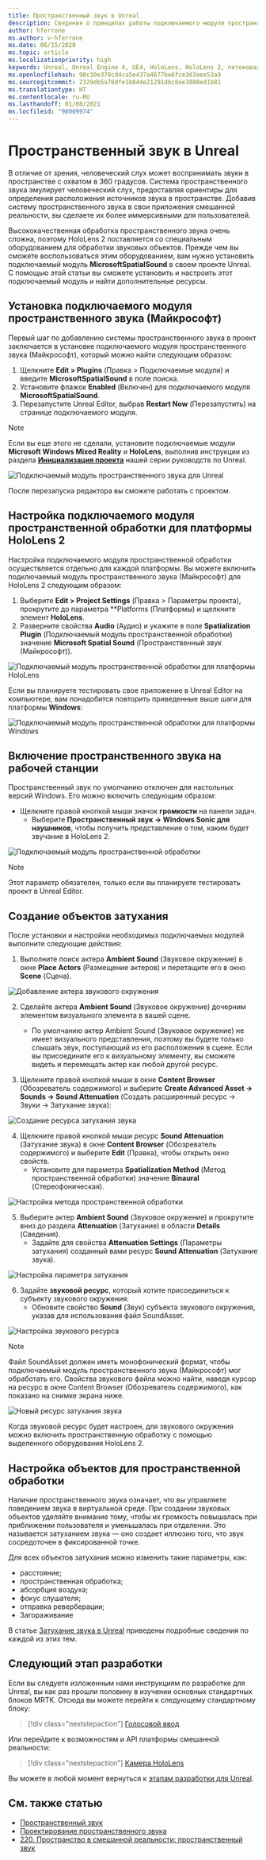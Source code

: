 ```yaml
---
title: Пространственный звук в Unreal
description: Сведения о принципах работы подключаемого модуля пространственного аудио для приложений смешанной реальности Unreal для устройств HoloLens.
author: hferrone
ms.author: v-hferrone
ms.date: 06/15/2020
ms.topic: article
ms.localizationpriority: high
keywords: Unreal, Unreal Engine 4, UE4, HoloLens, HoloLens 2, потоковая передача, удаленное взаимодействие, смешанная реальность, разработка, начало работы, функции, новый проект, эмулятор, документация, руководства, функции, голограммы, разработка игр, гарнитура смешанной реальности, гарнитура Windows Mixed Reality гарнитура виртуальной реальности, пространственное аудио
ms.openlocfilehash: 98c10e370cd4ca5e437a4677be6fce3d3aee53a9
ms.sourcegitcommit: 2329db5a76dfe1b844e21291dbc8ee3888ed1b81
ms.translationtype: HT
ms.contentlocale: ru-RU
ms.lasthandoff: 01/08/2021
ms.locfileid: "98009974"
---
```

# <a name="spatial-audio-in-unreal"></a>Пространственный звук в Unreal

В отличие от зрения, человеческий слух может воспринимать звуки в пространстве с охватом в 360 градусов. Система пространственного звука эмулирует человеческий слух, предоставляя ориентиры для определения расположения источников звука в пространстве. Добавив систему пространственного звука в свои приложения смешанной реальности, вы сделаете их более иммерсивными для пользователей.  

Высококачественная обработка пространственного звука очень сложна, поэтому HoloLens 2 поставляется со специальным оборудованием для обработки звуковых объектов.  Прежде чем вы сможете воспользоваться этим оборудованием, вам нужно установить подключаемый модуль **MicrosoftSpatialSound** в своем проекте Unreal. С помощью этой статьи вы сможете установить и настроить этот подключаемый модуль и найти дополнительные ресурсы.

## <a name="installing-the-microsoft-spatial-sound-plugin"></a>Установка подключаемого модуля пространственного звука (Майкрософт)

Первый шаг по добавлению системы пространственного звука в проект заключается в установке подключаемого модуля пространственного звука (Майкрософт), который можно найти следующим образом:

1. Щелкните **Edit > Plugins** (Правка > Подключаемые модули) и введите **MicrosoftSpatialSound** в поле поиска.
2. Установите флажок **Enabled** (Включен) для подключаемого модуля **MicrosoftSpatialSound**.
3. Перезапустите Unreal Editor, выбрав **Restart Now** (Перезапустить) на странице подключаемого модуля.

> [!NOTE]
> Если вы еще этого не сделали, установите подключаемые модули **Microsoft Windows Mixed Reality** и **HoloLens**, выполнив инструкции из раздела **[Инициализация проекта](tutorials/unreal-uxt-ch2.md)** нашей серии руководств по Unreal.

![Подключаемый модуль пространственного звука для Unreal](images/unreal-spatial-audio-img-01.png)

После перезапуска редактора вы сможете работать с проектом.

## <a name="setting-the-spatialization-plugin-for-hololens-2-platform"></a>Настройка подключаемого модуля пространственной обработки для платформы HoloLens 2

Настройка подключаемого модуля пространственной обработки осуществляется отдельно для каждой платформы.  Вы можете включить подключаемый модуль пространственного звука (Майкрософт) для HoloLens 2 следующим образом:
1. Выберите **Edit > Project Settings** (Правка > Параметры проекта), прокрутите до параметра **Platforms (Платформы) и щелкните элемент **HoloLens**.
2. Разверните свойства **Audio** (Аудио) и укажите в поле **Spatialization Plugin** (Подключаемый модуль пространственной обработки) значение **Microsoft Spatial Sound** (Пространственный звук (Майкрософт)).

![Подключаемый модуль пространственной обработки для платформы HoloLens](images/unreal-spatial-audio-img-02.png)

Если вы планируете тестировать свое приложение в Unreal Editor на компьютере, вам понадобится повторить приведенные выше шаги для платформы **Windows**:

![Подключаемый модуль пространственной обработки для платформы Windows](images/unreal-spatial-audio-img-05.png)

## <a name="enabling-spatial-audio-on-your-workstation"></a>Включение пространственного звука на рабочей станции

Пространственный звук по умолчанию отключен для настольных версий Windows. Его можно включить следующим образом:
* Щелкните правой кнопкой мыши значок **громкости** на панели задач.
    + Выберите **Пространственный звук -> Windows Sonic для наушников**, чтобы получить представление о том, каким будет звучание в HoloLens 2.

![Подключаемый модуль пространственной обработки](images/unreal-spatial-audio-img-04.png)

> [!NOTE]
>Этот параметр обязателен, только если вы планируете тестировать проект в Unreal Editor.

## <a name="creating-attenuation-objects"></a>Создание объектов затухания

После установки и настройки необходимых подключаемых модулей выполните следующие действия:
1. Выполните поиск актера **Ambient Sound** (Звуковое окружение) в окне **Place Actors** (Размещение актеров) и перетащите его в окно **Scene** (Сцена).

![Добавление актера звукового окружения](images/unreal-spatial-audio-img-07.png)

2. Сделайте актера **Ambient Sound** (Звуковое окружение) дочерним элементом визуального элемента в вашей сцене.
    * По умолчанию актер Ambient Sound (Звуковое окружение) не имеет визуального представления, поэтому вы будете только слышать звук, поступающий из его расположения в сцене. Если вы присоедините его к визуальному элементу, вы сможете видеть и перемещать актер как любой другой ресурс.

3.  Щелкните правой кнопкой мыши в окне **Content Browser** (Обозреватель содержимого) и выберите **Create Advanced Asset -> Sounds -> Sound Attenuation** (Создать расширенный ресурс -> Звуки -> Затухание звука):

![Создание ресурса затухания звука](images/unreal-spatial-audio-img-06.png)

4. Щелкните правой кнопкой мыши ресурс **Sound Attenuation** (Затухание звука) в окне **Content Browser** (Обозреватель содержимого) и выберите **Edit** (Правка), чтобы открыть окно свойств.
    * Установите для параметра **Spatialization Method** (Метод пространственной обработки) значение **Binaural** (Стереофоническая).

![Настройка метода пространственной обработки](images/unreal-spatial-audio-img-03.png)

5. Выберите актер **Ambient Sound** (Звуковое окружение) и прокрутите вниз до раздела **Attenuation** (Затухание) в области **Details** (Сведения).
    * Задайте для свойства **Attenuation Settings** (Параметры затухания) созданный вами ресурс **Sound Attenuation** (Затухание звука).

![Настройка параметра затухания](images/unreal-spatial-audio-img-08.png)

6. Задайте **звуковой ресурс**, который хотите присоединиться к субъекту звукового окружения:
    * Обновите свойство **Sound** (Звук) субъекта звукового окружения, указав для использования файл SoundAsset.

![Настройка звукового ресурса](images/unreal-spatial-audio-img-09.png)

> [!NOTE]
> Файл SoundAsset должен иметь монофонический формат, чтобы подключаемый модуль пространственного звука (Майкрософт) мог обработать его. Свойства звукового файла можно найти, наведя курсор на ресурс в окне Content Browser (Обозреватель содержимого), как показано на снимке экрана ниже.

![Новый ресурс затухания звука](images/unreal-spatial-audio-img-10.png)

Когда звуковой ресурс будет настроен, для звукового окружения можно включить пространственную обработку с помощью выделенного оборудования HoloLens 2.

## <a name="configuring-objects-for-spatialization"></a>Настройка объектов для пространственной обработки

Наличие пространственного звука означает, что вы управляете поведением звука в виртуальной среде. При создании звуковых объектов уделяйте внимание тому, чтобы их громкость повышалась при приближении пользователя и уменьшалась при отдалении. Это называется затуханием звука — оно создает иллюзию того, что звук сосредоточен в фиксированной точке.

Для всех объектов затухания можно изменить такие параметры, как:
* расстояние;
* пространственная обработка;
* абсорбция воздуха;
* фокус слушателя;
* отправка реверберации;
* Загораживание

В статье [Затухание звука в Unreal](https://docs.unrealengine.com/Engine/Audio/DistanceModelAttenuation/index.html) приведены подробные сведения по каждой из этих тем.

## <a name="next-development-checkpoint"></a>Следующий этап разработки

Если вы следуете изложенным нами инструкциям по разработке для Unreal, вы как раз прошли половину в изучении основных стандартных блоков MRTK. Отсюда вы можете перейти к следующему стандартному блоку:

> [!div class="nextstepaction"]
> [Голосовой ввод](unreal-voice-input.md)

Или перейдите к возможностям и API платформы смешанной реальности:

> [!div class="nextstepaction"]
> [Камера HoloLens](unreal-hololens-camera.md)

Вы можете в любой момент вернуться к [этапам разработки для Unreal](unreal-development-overview.md#2-core-building-blocks).


## <a name="see-also"></a>См. также статью
* [Пространственный звук](https://docs.microsoft.com/windows/mixed-reality/spatial-sound)
* [Проектирование пространственного звука](https://docs.microsoft.com/windows/mixed-reality/spatial-sound-design)
* [220. Пространство в смешанной реальности: пространственный звук](https://docs.microsoft.com/windows/mixed-reality/holograms-220)
